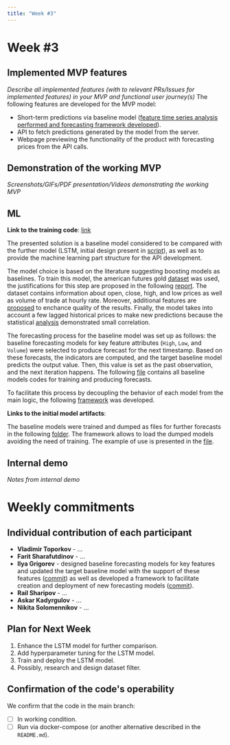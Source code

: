 ```yaml
---
title: "Week #3"
---
```


# **Week #3**

## Implemented MVP features

*Describe all implemented features (with to relevant PRs/Issues for implemented features) in your MVP and functional user journey(s)*
The following features are developed for the MVP model:
- Short-term predictions via baseline model (<a href="https://github.com/IU-Capstone-Project-2025/Metalytics/pull/26">feature time series analysis performed and forecasting framework developed</a>).
- API to fetch predictions generated by the model from the server.
- Webpage previewing the functionality of the product with forecasting prices from the API calls.

## Demonstration of the working MVP

*Screenshots/GIFs/PDF presentation/Videos demonstrating the working MVP*

## ML

**Link to the training code**: <a href="https://github.com/IU-Capstone-Project-2025/Metalytics/blob/main/ml/forecasting_models.py">link</a>

The presented solution is a baseline model considered to be compared with the further model (LSTM, initial design present in <a href="https://github.com/IU-Capstone-Project-2025/Metalytics/blob/main/ml/forecasting_models.py">script</a>), as well as to provide the machine learning part structure for the API development.

The model choice is based on the literature suggesting boosting models as baselines. To train this model, the american futures gold <a href="https://github.com/IU-Capstone-Project-2025/Metalytics/tree/main/ml/data">dataset</a> was used, the justifications for this step are proposed in the following <a href="https://github.com/IU-Capstone-Project-2025/Metalytics/blob/main/ml/reports/market_research.pdf">report</a>. The dataset contains information about open, close, high, and low prices as well as volume of trade at hourly rate. Moreover, additional features are <a href="https://github.com/IU-Capstone-Project-2025/Metalytics/blob/main/ml/reports/indicators_research.pdf">proposed</a> to enchance quality of the results. Finally, the model takes into account a few lagged historical prices to make new predictions because the statistical <a href="https://github.com/IU-Capstone-Project-2025/Metalytics/blob/main/ml/notebooks/01_filter_design.ipynb">analysis</a> demonstrated small correlation.

The forecasting process for the baseline model was set up as follows: the baseline forecasting models for key feature attributes (`High`, `Low`, and `Volume`) were selected to produce forecast for the next timestamp. Based on these forecasts, the indicators are computed, and the target baseline model predicts the output value. Then, this value is set as the past observation, and the next iteration happens. The following <a href="https://github.com/IU-Capstone-Project-2025/Metalytics/blob/main/ml/forecasting_models.py">file</a> contains all baseline models codes for training and producing forecasts.

To facilitate this process by decoupling the behavior of each model from the main logic, the following <a href="https://github.com/IU-Capstone-Project-2025/Metalytics/blob/main/ml/forecasting_framework.py">framework</a> was developed.

**Links to the initial model artifacts**:

The baseline models were trained and dumped as files for further forecasts in the following <a href="https://github.com/IU-Capstone-Project-2025/Metalytics/tree/main/ml/baseline_model">folder</a>. The framework allows to load the dumped models avoiding the need of training. The example of use is presented in the <a href="https://github.com/IU-Capstone-Project-2025/Metalytics/blob/main/ml/client.py">file</a>.

## Internal demo

*Notes from internal demo*

# Weekly commitments

## Individual contribution of each participant

- **Vladimir Toporkov** - ...
- **Farit Sharafutdinov** - ...
- **Ilya Grigorev** - designed baseline forecasting models for key features and updated the target baseline model with the support of these features (<a href="https://github.com/IU-Capstone-Project-2025/Metalytics/pull/26/commits/7356fb94522938407f390e294bf50f84a15ded49">commit</a>) as well as developed a framework to facilitate creation and deployment of new forecasting models (<a href="https://github.com/IU-Capstone-Project-2025/Metalytics/pull/26/commits/b848e9bd2ea28e264edbba749210bda28a73ef40">commit</a>).
- **Rail Sharipov** - ...
- **Askar Kadyrgulov** - ...
- **Nikita Solomennikov** - ...

## Plan for Next Week

1. Enhance the LSTM model for further comparison.
2. Add hyperparameter tuning for the LSTM model.
3. Train and deploy the LSTM model.
4. Possibly, research and design dataset filter.

## Confirmation of the code's operability

We confirm that the code in the main branch:
- [ ] In working condition.
- [ ] Run via docker-compose (or another alternative described in the `README.md`).
